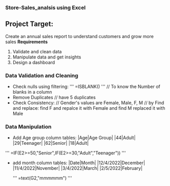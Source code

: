 ### Store-Sales_analsis using Excel
## **Project Target**:
Create an annual sales report to understand customers and grow more sales
**Requirements**
1. Validate and clean data
2. Manipulate data and get insights
3. Design a dashboard

### Data Validation and Cleaning
- Check nulls using filtering:
  '''
  =ISBLANK()
  '''
// To know the Number of blanks in a column
- Remove Duplicates
// have 5 duplicates 
- Check Consistency:
// Gender's values are Female, Male, F, M
// by Find and replace: find F and repalce it with Female and find M replaced it with Male

### Data Manipulation
- Add Age group column
  tables:
  |Age|Age Group|
  |44|Adult|
  |29|Teenager|
  |62|Senior|
  |18|Adult|

''' 
=IF(E2>=50,"Senior",IF(E2>=30,"Adult","Teenager"))
'''

- add month column
  tables:
  |Date|Month|
  |12/4/2022|December|
  |11/4/2022|November|
  |3/4/2022|March|
  |2/5/2022|February|

  '''
  =text(G2,"mmmmmm")
  '''





